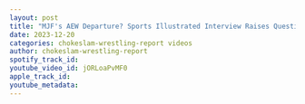 ```yaml
---
layout: post
title: "MJF's AEW Departure? Sports Illustrated Interview Raises Questions. Mone signing w/TNA? Ep#175"
date: 2023-12-20
categories: chokeslam-wrestling-report videos
author: chokeslam-wrestling-report
spotify_track_id: 
youtube_video_id: jORLoaPvMF0
apple_track_id: 
youtube_metadata: 
---
```

